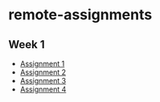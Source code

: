 # remote-assignments

## Week 1
* [Assignment 1](https://weilincheng.github.io/remote-assignments/Week-1/Assignment-1/)
* [Assignment 2](https://weilincheng.github.io/remote-assignments/Week-1/Assignment-2/)
* [Assignment 3](https://weilincheng.github.io/remote-assignments/Week-1/Assignment-3/)
* [Assignment 4](https://weilincheng.github.io/remote-assignments/Week-1/Assignment-4/)

